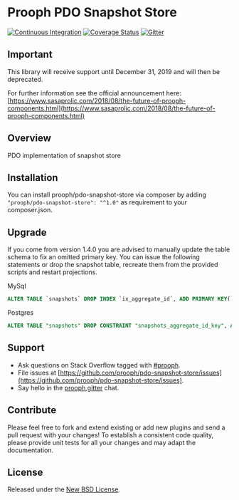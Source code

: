 # Prooph PDO Snapshot Store

[![Continuous Integration](https://github.com/prooph/pdo-snapshot-store/actions/workflows/continuous-integration.yml/badge.svg)](https://github.com/prooph/pdo-snapshot-store/actions/workflows/continuous-integration.yml)
[![Coverage Status](https://coveralls.io/repos/prooph/pdo-snapshot-store/badge.svg?branch=master&service=github)](https://coveralls.io/github/prooph/pdo-snapshot-store?branch=master)
[![Gitter](https://badges.gitter.im/Join%20Chat.svg)](https://gitter.im/prooph/improoph)

## Important

This library will receive support until December 31, 2019 and will then be deprecated.

For further information see the official announcement here: [https://www.sasaprolic.com/2018/08/the-future-of-prooph-components.html](https://www.sasaprolic.com/2018/08/the-future-of-prooph-components.html)

## Overview

PDO implementation of snapshot store

## Installation

You can install prooph/pdo-snapshot-store via composer by adding `"prooph/pdo-snapshot-store": "^1.0"` as requirement to your composer.json.

## Upgrade

If you come from version 1.4.0 you are advised to manually update the table schema to fix an omitted primary key. You can issue the following statements or drop the snapshot table, recreate them from the provided scripts and restart projections.

MySql

```sql
ALTER TABLE `snapshots` DROP INDEX `ix_aggregate_id`, ADD PRIMARY KEY(`aggregate_id`);
```

Postgres

```sql
ALTER TABLE "snapshots" DROP CONSTRAINT "snapshots_aggregate_id_key", ADD PRIMARY KEY ("aggregate_id");
```

## Support

- Ask questions on Stack Overflow tagged with [#prooph](https://stackoverflow.com/questions/tagged/prooph).
- File issues at [https://github.com/prooph/pdo-snapshot-store/issues](https://github.com/prooph/pdo-snapshot-store/issues).
- Say hello in the [prooph gitter](https://gitter.im/prooph/improoph) chat.

## Contribute

Please feel free to fork and extend existing or add new plugins and send a pull request with your changes!
To establish a consistent code quality, please provide unit tests for all your changes and may adapt the documentation.

## License

Released under the [New BSD License](LICENSE).
